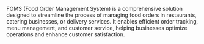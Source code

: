 FOMS (Food Order Management System) is a comprehensive solution designed to streamline the process of managing food orders in restaurants, catering businesses, or delivery services. It enables efficient order tracking, menu management, and customer service, helping businesses optimize operations and enhance customer satisfaction.